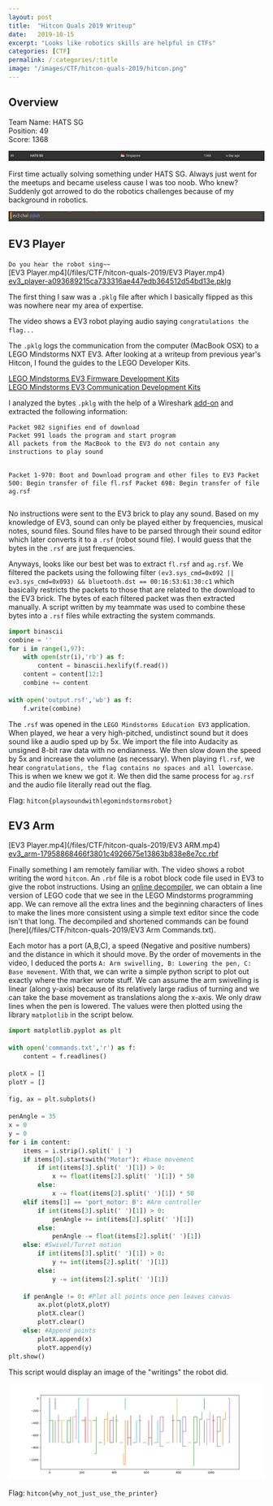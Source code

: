 ```yaml
---
layout: post
title:  "Hitcon Quals 2019 Writeup"
date:   2019-10-15
excerpt: "Looks like robotics skills are helpful in CTFs"
categories: [CTF]
permalink: /:categories/:title
image: "/images/CTF/hitcon-quals-2019/hitcon.png"
---
```


## Overview
Team Name: HATS SG  
Position: 49  
Score: 1368

<img class="image normal" src="/images/CTF/hitcon-quals-2019/scoreboard.png" alt>

First time actually solving something under HATS SG. Always just went for the meetups and became useless cause I was too noob. Who knew? Suddenly got arrowed to do the robotics challenges because of my background in robotics.

<img class="image normal" src="/images/CTF/hitcon-quals-2019/arrow.png" alt>


## EV3 Player
`Do you hear the robot sing~~`  
[EV3 Player.mp4](/files/CTF/hitcon-quals-2019/EV3 Player.mp4)  
[ev3_player-a093689215ca733316ae447edb364512d54bd13e.pklg](/files/CTF/hitcon-quals-2019/ev3_player-a093689215ca733316ae447edb364512d54bd13e.pklg)

The first thing I saw was a `.pklg` file after which I basically flipped as this was nowhere near my area of expertise. 

The video shows a EV3 robot playing audio saying `congratulations the flag...`

The `.pklg` logs the communication from the computer (MacBook OSX) to a LEGO Mindstorms NXT EV3. After looking at a writeup from previous year's Hitcon, I found the guides to the LEGO Developer Kits. 

[LEGO Mindstorms EV3 Firmware Development Kits](https://le-www-live-s.legocdn.com/sc/media/files/ev3-developer-kit/lego%20mindstorms%20ev3%20firmware%20developer%20kit-7be073548547d99f7df59ddfd57c0088.pdf)  
[LEGO Mindstorms EV3 Communication Development Kits](https://le-www-live-s.legocdn.com/sc/media/files/ev3-developer-kit/lego%20mindstorms%20ev3%20communication%20developer%20kit-f691e7ad1e0c28a4cfb0835993d76ae3.pdf)
 
I analyzed the bytes `.pklg` with the help of a Wireshark [add-on](https://github.com/ev3dev/lms-hacker-tools/blob/master/EV3) and extracted the following information:
<div><pre><code>Packet 982 signifies end of download
Packet 991 loads the program and start program
All packets from the MacBook to the EV3 do not contain any instructions to play sound

Packet 1-970: Boot and Download program and other files to EV3
    Packet 500: Begin transfer of file fl.rsf
    Packet 698: Begin transfer of file ag.rsf </code></pre></div>

No instructions were sent to the EV3 brick to play any sound. Based on my knowledge of EV3, sound can only be played either by frequencies, musical notes, sound files. Sound files have to be parsed through their sound editor which later converts it to a `.rsf` (robot sound file). I would guess that the bytes in the `.rsf` are just frequencies. 

Anyways, looks like our best bet was to extract `fl.rsf` and `ag.rsf`. We filtered the packets using the following filter `(ev3.sys_cmd=0x092 || ev3.sys_cmd=0x093) && bluetooth.dst == 00:16:53:61:30:c1` which basically restricts the packets to those that are related to the download to the EV3 brick. The bytes of each filtered packet was then extracted manually. A script written by my teammate was used to combine these bytes into a `.rsf` files while extracting the system commands.

``` python
import binascii
combine = ''
for i in range(1,97):
    with open(str(i),'rb') as f:
        content = binascii.hexlify(f.read())
    content = content[12:]
    combine += content

with open('output.rsf','wb') as f:
    f.write(combine)
```
  
The `.rsf` was opened in the `LEGO Mindstorms Education EV3` application. When played, we hear a very high-pitched, undistinct sound but it does sound like a audio sped up by 5x. We import the file into Audacity as unsigned 8-bit raw data with no endianness. We then slow down the speed by 5x and increase the volumne (as necessary).
When playing `fl.rsf`, we hear `congratulations, the flag contains no spaces and all lowercase`. This is when we knew we got it. We then did the same process for `ag.rsf` and the audio file literally read out the flag.

Flag: `hitcon{playsoundwithlegomindstormsrobot}`

## EV3 Arm
[EV3 Player.mp4](/files/CTF/hitcon-quals-2019/EV3 ARM.mp4)  
[ev3_arm-17958868466f3801c4926675e13863b838e8e7cc.rbf](/files/CTF/hitcon-quals-2019/ev3_arm-17958868466f3801c4926675e13863b838e8e7cc.rbf)

Finally something I am remotely familiar with. The video shows a robot writing the word `hitcon`. An `.rbf` file is a robot block code file used in EV3 to give the robot instructions. Using an [online decompiler](http://ev3treevis.azurewebsites.net/), we can obtain a line version of LEGO code that we see in the LEGO Mindstorms programming app. We can remove all the extra lines and the beginning characters of lines to make the lines more consistent using a simple text editor since the code isn't that long. The decompiled and shortened commands can be found [here](/files/CTF/hitcon-quals-2019/EV3 Arm Commands.txt).

Each motor has a port (A,B,C), a speed (Negative and positive numbers) and the distance in which it should move. By the order of movements in the video, I deduced the ports `A: Arm swivelling, B: Lowering the pen, C: Base movement`. With that, we can write a simple python script to plot out exactly where the marker wrote stuff. We can assume the arm swivelling is linear (along y-axis) because of its relatively large radius of turning and we can take the base movement as translations along the x-axis. We only draw lines when the pen is lowered. The values were then plotted using the library `matplotlib` in the script below.

``` python
import matplotlib.pyplot as plt

with open('commands.txt','r') as f:
    content = f.readlines()

plotX = []
plotY = []

fig, ax = plt.subplots()

penAngle = 35
x = 0
y = 0
for i in content:
    items = i.strip().split(' | ')
    if items[0].startswith("Motor"): #base movement
        if int(items[3].split(' ')[1]) > 0:
            x += float(items[2].split(' ')[1]) * 50
        else:
            x -= float(items[2].split(' ')[1]) * 50
    elif items[1] == 'port_motor: B': #Arm controller
        if int(items[3].split(' ')[1]) > 0:
            penAngle += int(items[2].split(' ')[1])
        else:
            penAngle -= float(items[2].split(' ')[1])
    else: #Swivel/Turret motion
        if int(items[3].split(' ')[1]) > 0:
            y += int(items[2].split(' ')[1])
        else:
            y -= int(items[2].split(' ')[1])

    if penAngle != 0: #Plot all points once pen leaves canvas
        ax.plot(plotX,plotY)
        plotX.clear()
        plotY.clear()
    else: #Append points
        plotX.append(x)
        plotY.append(y)
plt.show()
```
  
This script would display an image of the "writings" the robot did.

<img class="image normal" src="/images/CTF/hitcon-quals-2019/ev3 Arm Output.png" alt>

Flag: `hitcon{why_not_just_use_the_printer}`

